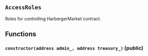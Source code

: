 ## `AccessRoles`

Roles for controlling HarbergerMarket contract.

## Functions

### `constructor(address admin_, address treasury_)` (public)
